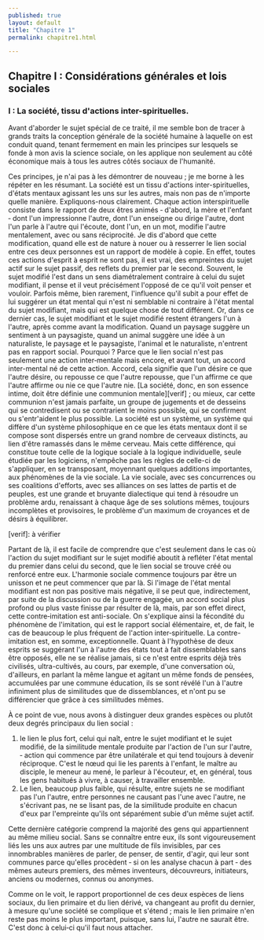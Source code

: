 ```yaml
---
published: true
layout: default
title: "Chapitre 1"
permalink: chapitre1.html

---
```


## Chapitre I : Considérations générales et lois sociales


### I : La société, tissu d'actions inter-spirituelles.

Avant d'aborder le sujet spécial de ce traité, il me semble bon de tracer à grands traits la conception générale de la société humaine à laquelle on est conduit quand, tenant fermement en main les principes sur lesquels se fonde à mon avis la science sociale, on les applique non seulement au côté économique mais à tous les autres côtés sociaux de l'humanité.

Ces principes, je n'ai pas à les démontrer de nouveau ; je me borne à les répéter en les résumant. La société est un tissu d'actions inter-spirituelles, d'états mentaux agissant les uns sur les autres, mais non pas de n'importe quelle manière. Expliquons-nous clairement. Chaque action interspirituelle consiste dans le rapport de deux êtres
animés ‑ d'abord, la mère et l'enfant ‑ dont l'un impressionne l'autre, dont l'un enseigne ou dirige l'autre, dont l'un parle à l'autre qui l'écoute, dont l'un, en un mot, modifie l'autre mentalement, avec ou
sans réciprocité. Je dis d'abord que cette modification, quand elle est de nature à nouer ou à resserrer le lien social entre ces deux personnes est un rapport de modèle à copie. En effet, toutes ces actions d'esprit à esprit ne sont pas, il est vrai, des empreintes du sujet actif sur le sujet passif, des reflets du premier par le second. Souvent, le sujet modifié l'est dans un sens diamétralement contraire à celui du sujet modifiant, il pense et il veut précisément l'opposé de ce qu'il voit
penser et vouloir. Parfois même, bien rarement, l'influence qu'il subit a pour effet de lui suggérer un état mental qui n'est ni semblable ni contraire à l'état mental du sujet modifiant, mais qui est quelque chose
de tout différent. Or, dans ce dernier cas, le sujet modifiant et le sujet modifié restent étrangers l'un à l'autre, après comme avant la modification. Quand un paysage suggère un sentiment à un paysagiste, quand un animal suggère une idée à un naturaliste, le paysage et le
paysagiste, l'animal et le naturaliste, n'entrent pas en rapport social. Pourquoi ? Parce que le lien social n'est pas seulement une action inter‑mentale mais encore, et avant tout, un accord inter-mental né de cette action. Accord, cela signifie que l'un désire ce que l'autre
désire, ou repousse ce que l'autre repousse, que l'un affirme ce que l'autre affirme ou nie ce que l'autre nie. [La société, donc, en son essence intime, doit être définie une communion mentale][verif] ; ou mieux, car
cette communion n'est jamais parfaite, un groupe de jugements et de desseins qui se contredisent ou se contrarient le moins possible, qui se confirment ou s'entr'aident le plus possible. La société est un système,
un système qui diffère d'un système philosophique en ce que les états mentaux dont il se compose sont dispersés entre un grand nombre de cerveaux distincts, au lien d'être ramassés dans le même cerveau. Mais cette différence, qui constitue toute celle de la logique sociale à la logique individuelle, seule étudiée par les logiciens, n'empêche pas les règles de celle-ci de s'appliquer, en se transposant, moyennant quelques
additions importantes, aux phénomènes de la vie sociale. La vie sociale, avec ses concurrences ou ses coalitions d'efforts, avec ses alliances on ses lattes de partis et de peuples, est une grande et bruyante dialectique qui tend à résoudre un problème ardu, renaissant à chaque
âge de ses solutions mêmes, toujours incomplètes et provisoires, le problème d'un maximum de croyances et de désirs à équilibrer.

[verif]: à vérifier

Partant de là, il est facile de comprendre que c'est seulement dans le cas où l'action du sujet modifiant sur le sujet modifié aboutit à refléter l'état mental du premier dans celui du second, que le lien social se trouve créé ou renforcé entre eux. L'harmonie sociale commence
toujours par être un unisson et ne peut commencer que par là. Si l'image de l'état mental modifiant est non pas positive mais négative, il se peut que, indirectement, par suite de la discussion ou de la guerre engagée, un accord social plus profond ou plus vaste finisse par résulter de là, mais, par son effet direct, cette contre‑imitation est
anti-sociale. On s'explique ainsi la fécondité du phénomène de l'imitation, qui est le rapport social élémentaire, et, de fait, le cas de beaucoup le plus fréquent de l'action inter‑spirituelle. La contre-imitation est, en somme, exceptionnelle. Quant à l'hypothèse de deux esprits se suggérant l'un à l'autre des états tout à fait dissemblables sans être opposés, elle ne se réalise jamais, si ce n'est entre esprits déjà très civilisés, ultra-cultivés, au cours, par exemple, d'une conversation où, d'ailleurs, en parlant la même langue et agitant un même fonds de pensées, accumulées par une commune éducation, ils se sont révélé l'un à l'autre infiniment plus de similitudes que de dissemblances, et n'ont pu se différencier que grâce à ces similitudes
mêmes.

À ce point de vue, nous avons à distinguer deux grandes espèces ou plutôt deux degrés principaux du lien social : 

1. le lien le plus fort, celui qui naît, entre le sujet modifiant et le sujet modifié, de la similitude mentale produite par l'action de l'un sur l'autre, ‑ action
qui commence par être unilatérale et qui tend toujours à devenir réciproque. C'est le nœud qui lie les parents à l'enfant, le maître au disciple, le meneur au mené, le parleur à l'écouteur, et, en général, tous les gens habitués à vivre, à causer, à travailler ensemble. 
2. Le lien, beaucoup plus faible, qui résulte, entre sujets ne se modifiant pas l'un l'autre, entre personnes ne causant pas l'une avec l'autre, ne s'écrivant pas, ne se lisant pas, de la similitude produite en chacun
d'eux par l'empreinte qu'ils ont séparément subie d'un même sujet actif.

Cette dernière catégorie comprend la majorité des gens qui appartiennent au même milieu social. Sans se connaître entre eux, ils sont vigoureusement liés les uns aux autres par une multitude de fils invisibles, par ces innombrables manières de parler, de penser, de sentir, d'agir, qui leur sont communes parce qu'elles procèdent ‑ si on les analyse chacun à part ‑ des mêmes auteurs premiers, des mêmes
inventeurs, découvreurs, initiateurs, anciens ou modernes, connus ou anonymes.

Comme on le voit, le rapport proportionnel de ces deux espèces de liens sociaux, du lien primaire et du lien dérivé, va changeant au profit du dernier, à mesure qu'une société se complique et s'étend ; mais le lien primaire n'en reste pas moins le plus important, puisque, sans lui,
l'autre ne saurait être. C'est donc à celui‑ci qu'il faut nous attacher.


